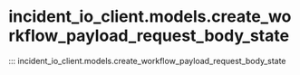 # incident_io_client.models.create_workflow_payload_request_body_state

::: incident_io_client.models.create_workflow_payload_request_body_state